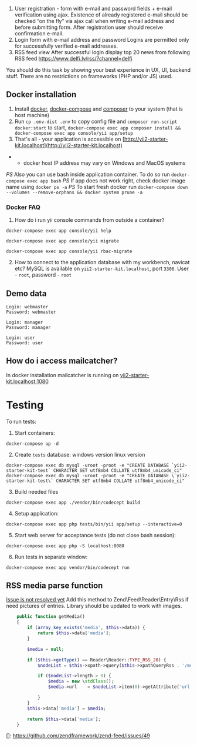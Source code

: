 1) User registration - form with e-mail and password fields + e-mail verification using ajax. 
Existence of already registered e-mail should be checked “on the fly” via ajax call when writing e-mail address and before submitting form. 
After registration user should receive confirmation e-mail. 
2) Login form with e-mail address and password 
Logins are permitted only for successfully verified e-mail addresses. 
3) RSS feed view 
After successful login display top 20 news from following RSS feed https://www.delfi.lv/rss/?channel=delfi

You should do this task by showing your best experience in UX, UI, backend stuff. 
There are no restrictions on frameworks (PHP and/or JS) used.



## Docker installation
1. Install [docker](https://docs.docker.com/engine/installation/), [docker-compose](https://docs.docker.com/compose/install/) and [composer](https://getcomposer.org/) to your system (that is host machine)
2. Run ``cp .env-dist .env`` to copy config file and ``composer run-script docker:start`` to start, ``docker-compose exec app composer install && docker-compose exec app console/yii app/setup``
3. That's all - your application is accessible on [http://yii2-starter-kit.localhost](http://yii2-starter-kit.localhost)

 * - docker host IP address may vary on Windows and MacOS systems
 
*PS* Also you can use bash inside application container. To do so run `docker-compose exec app bash`
*PS* If app does not work right, check docker image name using `docker ps -a`
*PS* To start fresh docker run ``docker-compose down --volumes --remove-orphans && docker system prune -a``

### Docker FAQ
1. How do i run yii console commands from outside a container?

``docker-compose exec app console/yii help``

``docker-compose exec app console/yii migrate``

``docker-compose exec app console/yii rbac-migrate``

2. How to connect to the application database with my workbench, navicat etc?
MySQL is available on `yii2-starter-kit.localhost`, port `3306`. User - `root`, password - `root`

## Demo data
```
Login: webmaster
Password: webmaster

Login: manager
Password: manager

Login: user
Password: user
```

## How do i access mailcatcher?
In docker installation mailcatcher is running on [yii2-starter-kit.localhost:1080](yii2-starter-kit.localhost:1080)


# Testing

To run tests:
1. Start containers:
```
docker-compose up -d
```
2. Create `tests` database:
windows version
linux version
```
docker-compose exec db mysql -uroot -proot -e "CREATE DATABASE `yii2-starter-kit-test` CHARACTER SET utf8mb4 COLLATE utf8mb4_unicode_ci" 
docker-compose exec db mysql -uroot -proot -e "CREATE DATABASE \`yii2-starter-kit-test\` CHARACTER SET utf8mb4 COLLATE utf8mb4_unicode_ci" 
```
3. Build needed files
```
docker-compose exec app ./vendor/bin/codecept build
```
4. Setup application:
```
docker-compose exec app php tests/bin/yii app/setup --interactive=0
```
5. Start web server for acceptance tests (do not close bash session):
```
docker-compose exec app php -S localhost:8080
```
6. Run tests in separate window:
```
docker-compose exec app vendor/bin/codecept run
```

## RSS media parse function

[Issue is not resolved yet](https://github.com/zendframework/zend-feed/issues/49)
Add this method to Zend\Feed\Reader\Entry\Rss if need pictures of entries. Library should be updated to work with images.
```php
    public function getMedia()
    {
        if (array_key_exists('media', $this->data)) {
            return $this->data['media'];
        }

        $media = null;

        if ($this->getType() == Reader\Reader::TYPE_RSS_20) {
            $nodeList = $this->xpath->query($this->xpathQueryRss . '/media:content');

            if ($nodeList->length > 0) {
                $media = new \stdClass();
                $media->url    = $nodeList->item(0)->getAttribute('url');

            }
        }
        $this->data['media'] = $media;

        return $this->data['media'];
    }
```

[]: https://github.com/zendframework/zend-feed/issues/49